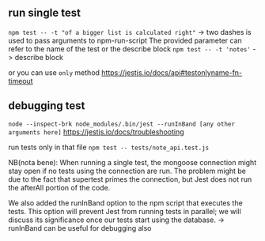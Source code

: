 ## run single test

`npm test -- -t "of a bigger list is calculated right"` -> two dashes is used to pass arguments to npm-run-script
The provided parameter can refer to the name of the test or the describe block
`npm test -- -t 'notes'` -> describe block

or you can use `only` method https://jestjs.io/docs/api#testonlyname-fn-timeout

## debugging test

`node --inspect-brk node_modules/.bin/jest --runInBand [any other arguments here]`
https://jestjs.io/docs/troubleshooting

run tests only in that file
`npm test -- tests/note_api.test.js`

NB(nota bene): When running a single test, the mongoose connection might stay open if no tests using the connection are run. The problem might be due to the fact that supertest primes the connection, but Jest does not run the afterAll portion of the code.

We also added the runInBand option to the npm script that executes the tests. This option will prevent Jest from running tests in parallel; we will discuss its significance once our tests start using the database. -> runInBand can be useful for debugging also
